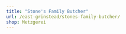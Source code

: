 ```yaml
---
title: "Stone's Family Butcher"
url: /east-grinstead/stones-family-butcher/
shop: Metzgerei
---
```

